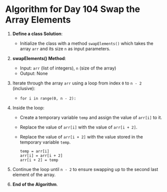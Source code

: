 # Algorithm for Day 104 **Swap the Array Elements**

1. **Define a class Solution**:
   - Initialize the class with a method `swapElements()` which takes the array `arr` and its size `n` as input parameters.

2. **swapElements() Method**:
   - Input: `arr` (list of integers), `n` (size of the array)
   - Output: None

3. Iterate through the array `arr` using a loop from index `0` to `n - 2` (inclusive):
   - `for i in range(0, n - 2):`

4. Inside the loop:
   - Create a temporary variable `temp` and assign the value of `arr[i]` to it.
   - Replace the value of `arr[i]` with the value of `arr[i + 2]`.
   - Replace the value of `arr[i + 2]` with the value stored in the temporary variable `temp`.

        ```
        temp = arr[i]
        arr[i] = arr[i + 2]
        arr[i + 2] = temp
        ```

5. Continue the loop until `n - 2` to ensure swapping up to the second last element of the array.

6. **End of the Algorithm**.
